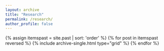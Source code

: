 ```yaml
---
layout: archive
title: "Research"
permalink: /research/
author_profile: false
---
```

<div class="container">
<div class="grid__wrapper">
  {% assign itemspast = site.past | sort: 'order' %}  
  {% for post in itemspast reversed %}
    {% include archive-single.html type="grid" %}
  {% endfor %}
</div>
</div>
